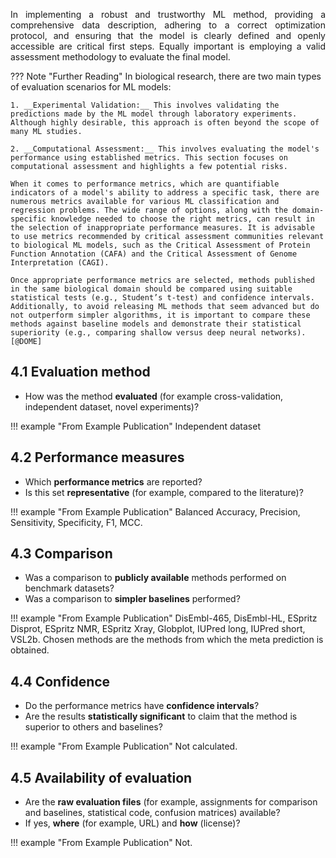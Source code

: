 <p style='text-align: justify;'>
In implementing a robust and trustworthy ML method, providing a comprehensive data description, adhering to a correct optimization protocol, and ensuring that the model is clearly defined and openly accessible are critical first steps. Equally important is employing a valid assessment methodology to evaluate the final model.
</p>

??? Note "Further Reading"
	In biological research, there are two main types of evaluation scenarios for ML models: 
	
	1. __Experimental Validation:__ This involves validating the predictions made by the ML model through laboratory experiments. Although highly desirable, this approach is often beyond the scope of many ML studies.
	
	2. __Computational Assessment:__ This involves evaluating the model's performance using established metrics. This section focuses on computational assessment and highlights a few potential risks.
	
	When it comes to performance metrics, which are quantifiable indicators of a model's ability to address a specific task, there are numerous metrics available for various ML classification and regression problems. The wide range of options, along with the domain-specific knowledge needed to choose the right metrics, can result in the selection of inappropriate performance measures. It is advisable to use metrics recommended by critical assessment communities relevant to biological ML models, such as the Critical Assessment of Protein Function Annotation (CAFA) and the Critical Assessment of Genome Interpretation (CAGI).
	
	Once appropriate performance metrics are selected, methods published in the same biological domain should be compared using suitable statistical tests (e.g., Student’s t-test) and confidence intervals. Additionally, to avoid releasing ML methods that seem advanced but do not outperform simpler algorithms, it is important to compare these methods against baseline models and demonstrate their statistical superiority (e.g., comparing shallow versus deep neural networks).[@DOME]




## 4.1 Evaluation method

- How was the method __evaluated__ (for example cross-validation, independent dataset, novel experiments)?

!!! example "From Example Publication"
	Independent dataset

## 4.2 Performance measures

- Which __performance metrics__ are reported? 
- Is this set __representative__ (for example, compared to the literature)?

!!! example "From Example Publication"
	Balanced Accuracy, Precision, Sensitivity, Specificity, F1, MCC.

## 4.3 Comparison

- Was a comparison to __publicly available__ methods performed on benchmark datasets? 
- Was a comparison to __simpler baselines__ performed?

!!! example "From Example Publication"
	DisEmbl-465, DisEmbl-HL, ESpritz Disprot, ESpritz NMR, ESpritz Xray, Globplot, IUPred long, IUPred short, VSL2b. Chosen methods are the methods from which the meta prediction is obtained.

## 4.4 Confidence

- Do the performance metrics have __confidence intervals__? 
- Are the results __statistically significant__ to claim that the method is superior to others and baselines?

!!! example "From Example Publication"
	Not calculated.

## 4.5 Availability of evaluation

- Are the __raw evaluation files__ (for example, assignments for comparison and baselines, statistical code, confusion matrices) available? 
- If yes, __where__ (for example, URL) and __how__ (license)?

!!! example "From Example Publication"
	Not.


<br> 